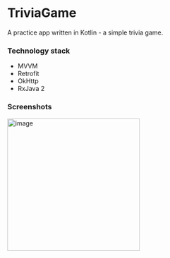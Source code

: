 # TriviaGame
A practice app written in Kotlin - a simple trivia game.

### Technology stack
- MVVM
- Retrofit
- OkHttp
- RxJava 2

### Screenshots
<img width="300" alt="image" src="https://user-images.githubusercontent.com/55063125/79359431-467b9380-7f4b-11ea-99ba-86fa72b666ce.png">
